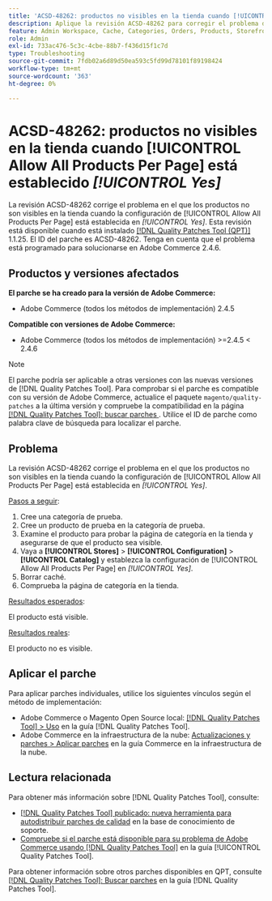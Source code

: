 ```yaml
---
title: 'ACSD-48262: productos no visibles en la tienda cuando [!UICONTROL Allow All Products Per Page] está establecido [!UICONTROL Yes]'
description: Aplique la revisión ACSD-48262 para corregir el problema de Adobe Commerce en el que los productos no son visibles en la tienda cuando la configuración de [!UICONTROL Allow All Products Per Page] está establecida en [!UICONTROL Yes].
feature: Admin Workspace, Cache, Categories, Orders, Products, Storefront
role: Admin
exl-id: 733ac476-5c3c-4cbe-88b7-f436d15f1c7d
type: Troubleshooting
source-git-commit: 7fdb02a6d89d50ea593c5fd99d78101f89198424
workflow-type: tm+mt
source-wordcount: '363'
ht-degree: 0%

---
```


# ACSD-48262: productos no visibles en la tienda cuando [!UICONTROL Allow All Products Per Page] está establecido *[!UICONTROL Yes]*

La revisión ACSD-48262 corrige el problema en el que los productos no son visibles en la tienda cuando la configuración de [!UICONTROL Allow All Products Per Page] está establecida en *[!UICONTROL Yes]*. Esta revisión está disponible cuando está instalado [[!DNL Quality Patches Tool (QPT)]](https://experienceleague.adobe.com/en/docs/commerce-operations/tools/quality-patches-tool/quality-patches-tool-to-self-serve-quality-patches) 1.1.25. El ID del parche es ACSD-48262. Tenga en cuenta que el problema está programado para solucionarse en Adobe Commerce 2.4.6.

## Productos y versiones afectados

**El parche se ha creado para la versión de Adobe Commerce:**

* Adobe Commerce (todos los métodos de implementación) 2.4.5

**Compatible con versiones de Adobe Commerce:**

* Adobe Commerce (todos los métodos de implementación) >=2.4.5 &lt; 2.4.6

>[!NOTE]
>
>El parche podría ser aplicable a otras versiones con las nuevas versiones de [!DNL Quality Patches Tool]. Para comprobar si el parche es compatible con su versión de Adobe Commerce, actualice el paquete `magento/quality-patches` a la última versión y compruebe la compatibilidad en la página [[!DNL Quality Patches Tool]: buscar parches ](https://experienceleague.adobe.com/tools/commerce-quality-patches/index.html). Utilice el ID de parche como palabra clave de búsqueda para localizar el parche.

## Problema

La revisión ACSD-48262 corrige el problema en el que los productos no son visibles en la tienda cuando la configuración de [!UICONTROL Allow All Products Per Page] está establecida en *[!UICONTROL Yes]*.

<u>Pasos a seguir</u>:

1. Cree una categoría de prueba.
1. Cree un producto de prueba en la categoría de prueba.
1. Examine el producto para probar la página de categoría en la tienda y asegurarse de que el producto sea visible.
1. Vaya a **[!UICONTROL Stores]** > **[!UICONTROL Configuration]** > **[!UICONTROL Catalog]** y establezca la configuración de [!UICONTROL Allow All Products Per Page] en *[!UICONTROL Yes]*.
1. Borrar caché.
1. Comprueba la página de categoría en la tienda.

<u>Resultados esperados</u>:

El producto está visible.

<u>Resultados reales</u>:

El producto no es visible.

## Aplicar el parche

Para aplicar parches individuales, utilice los siguientes vínculos según el método de implementación:

* Adobe Commerce o Magento Open Source local: [[!DNL Quality Patches Tool] > Uso](/help/tools/quality-patches-tool/usage.md) en la guía [!DNL Quality Patches Tool].
* Adobe Commerce en la infraestructura de la nube: [Actualizaciones y parches > Aplicar parches](https://experienceleague.adobe.com/docs/commerce-cloud-service/user-guide/develop/upgrade/apply-patches.html) en la guía Commerce en la infraestructura de la nube.


## Lectura relacionada

Para obtener más información sobre [!DNL Quality Patches Tool], consulte:

* [[!DNL Quality Patches Tool] publicado: nueva herramienta para autodistribuir parches de calidad](https://experienceleague.adobe.com/en/docs/commerce-operations/tools/quality-patches-tool/quality-patches-tool-to-self-serve-quality-patches) en la base de conocimiento de soporte.
* [Compruebe si el parche está disponible para su problema de Adobe Commerce usando [!DNL Quality Patches Tool]](/help/tools/quality-patches-tool/patches-available-in-qpt/check-patch-for-magento-issue-with-magento-quality-patches.md) en la guía [!UICONTROL Quality Patches Tool].


Para obtener información sobre otros parches disponibles en QPT, consulte [[!DNL Quality Patches Tool]: Buscar parches](https://experienceleague.adobe.com/tools/commerce-quality-patches/index.html) en la guía [!DNL Quality Patches Tool].
